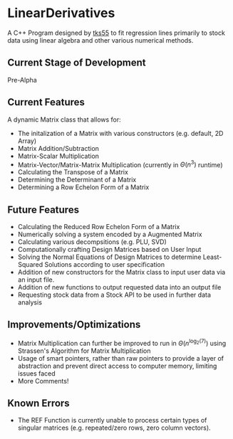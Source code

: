 # LinearDerivatives

A C++ Program designed by [tks55](https://github.com/tks55) to fit regression lines primarily to stock data using linear algebra and other various numerical methods.

## Current Stage of Development

Pre-Alpha

## Current Features

A dynamic Matrix class that allows for:

- The initalization of a Matrix with various constructors (e.g. default, 2D Array)
- Matrix Addition/Subtraction
- Matrix-Scalar Multiplication
- Matrix-Vector/Matrix-Matrix Multiplication (currently in $\Theta(n^3)$ runtime)
- Calculating the Transpose of a Matrix
- Determining the Determinant of a Matrix
- Determining a Row Echelon Form of a Matrix

## Future Features

- Calculating the Reduced Row Echelon Form of a Matrix
- Numerically solving a system encoded by a Augmented Matrix
- Calculating various decompsitions (e.g. PLU, SVD)
- Computationally crafting Design Matrices based on User Input
- Solving the Normal Equations of Design Matrices to determine Least-Squared Solutions according to user specification
- Addition of new constructors for the Matrix class to input user data via an input file.
- Addition of new functions to output requested data into an output file
- Requesting stock data from a Stock API to be used in further data analysis

## Improvements/Optimizations

- Matrix Multiplication can further be improved to run in $\Theta(n^{\log_2(7)})$ using Strassen's Algorithm for Matrix Multiplication
- Usage of smart pointers, rather than raw pointers to provide a layer of abstraction and prevent direct access to computer memory, limiting issues faced
- More Comments!

## Known Errors
- The REF Function is currently unable to process certain types of singular matrices (e.g. repeated/zero rows, zero column vectors).
